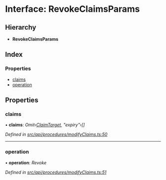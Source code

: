 # Interface: RevokeClaimsParams

## Hierarchy

* **RevokeClaimsParams**

## Index

### Properties

* [claims](revokeclaimsparams.md#claims)
* [operation](revokeclaimsparams.md#operation)

## Properties

###  claims

• **claims**: *Omit‹[ClaimTarget](claimtarget.md), "expiry"›[]*

*Defined in [src/api/procedures/modifyClaims.ts:50](https://github.com/PolymathNetwork/polymesh-sdk/blob/524b0225/src/api/procedures/modifyClaims.ts#L50)*

___

###  operation

• **operation**: *Revoke*

*Defined in [src/api/procedures/modifyClaims.ts:51](https://github.com/PolymathNetwork/polymesh-sdk/blob/524b0225/src/api/procedures/modifyClaims.ts#L51)*

